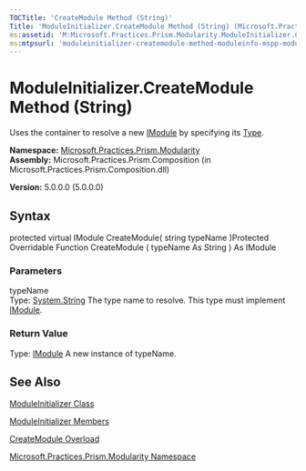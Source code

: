 ```yaml
---
TOCTitle: 'CreateModule Method (String)'
Title: 'ModuleInitializer.CreateModule Method (String) (Microsoft.Practices.Prism.Modularity)'
ms:assetid: 'M:Microsoft.Practices.Prism.Modularity.ModuleInitializer.CreateModule(System.String)'
ms:mtpsurl: 'moduleinitializer-createmodule-method-moduleinfo-mspp-modularity.md'
---
```


# ModuleInitializer.CreateModule Method (String)

Uses the container to resolve a new [IModule](https://msdn.microsoft.com/library/microsoft.practices.prism.modularity.imodule) by specifying its [Type](http://msdn.microsoft.com/en-us/library/42892f65).

**Namespace:** [Microsoft.Practices.Prism.Modularity](https://msdn.microsoft.com/library/microsoft.practices.prism.modularity)
**Assembly:** Microsoft.Practices.Prism.Composition (in Microsoft.Practices.Prism.Composition.dll)

**Version:** 5.0.0.0 (5.0.0.0)

## Syntax
protected virtual IModule CreateModule( string typeName )Protected Overridable Function CreateModule ( typeName As String ) As IModule

### Parameters

typeName  
Type: [System.String](http://msdn.microsoft.com/en-us/library/s1wwdcbf)
The type name to resolve. This type must implement [IModule](https://msdn.microsoft.com/library/microsoft.practices.prism.modularity.imodule).

### Return Value

Type: [IModule](https://msdn.microsoft.com/library/microsoft.practices.prism.modularity.imodule)
A new instance of typeName.

## See Also
[ModuleInitializer Class](https://msdn.microsoft.com/library/microsoft.practices.prism.modularity.moduleinitializer)

[ModuleInitializer Members](https://msdn.microsoft.com/allmembers.t:microsoft.practices.prism.modularity.moduleinitializer)

[CreateModule Overload](https://msdn.microsoft.com/overload:microsoft.practices.prism.modularity.moduleinitializer.createmodule)

[Microsoft.Practices.Prism.Modularity Namespace](https://msdn.microsoft.com/library/microsoft.practices.prism.modularity)
